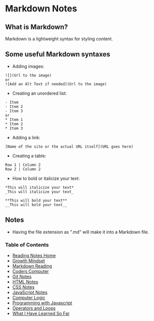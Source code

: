 # Markdown Notes

## What is Markdown?
Markdown is a lightweight syntax for styling content.

## Some useful Markdown syntaxes
* Adding images:
```
![](Url to the image)
or
![Add an Alt Text if needed](Url to the image)
```

* Creating an unordered list:
```
- Item
- Item 2
- Item 3
or
* Item 1
* Item 2
* Item 3
```

* Adding a link:
```
[Name of the site or the actual URL itself](URL goes here)
```

* Creating a table:
```
Row 1 | Column 2
Row 2 | Column 2
```

* How to bold or italicize your text:
```
*This will italicize your text*
_This will italicize your text_

**This will bold your text**
__This will bold your text__
```

## Notes
* Having the file extension as ".md" will make it into a Markdown file.

### Table of Contents
* [Reading Notes Home](README.md)
* [Growth Mindset](growth_mindset.md)
* [Markdown Reading](markdown.md)
* [Coders Computer](coders_computer.md)
* [Git Notes](git_notes.md)
* [HTML Notes](html_notes.md)
* [CSS Notes](cssnotes.md)
* [JavaScript Notes](javascript_notes.md)
* [Computer Logic](computer_logic.md)
* [Programming with Javascript](programingjavascript.md)
* [Operators and Loops](operatorsandloops.md)
* [What I Have Learned So Far](learned_so_far.md)